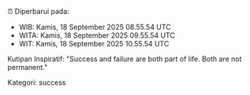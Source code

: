 ⏰ Diperbarui pada:
- WIB: Kamis, 18 September 2025 08.55.54 UTC
- WITA: Kamis, 18 September 2025 09.55.54 UTC
- WIT: Kamis, 18 September 2025 10.55.54 UTC

Kutipan Inspiratif:
"Success and failure are both part of life. Both are not permanent."


Kategori: success

